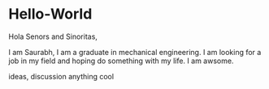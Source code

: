# Hello-World


Hola Senors and Sinoritas,

I am Saurabh, I am a graduate in mechanical engineering. I am looking for a job in my field and hoping do something with my life.
I am awsome. 

ideas, discussion anything cool
